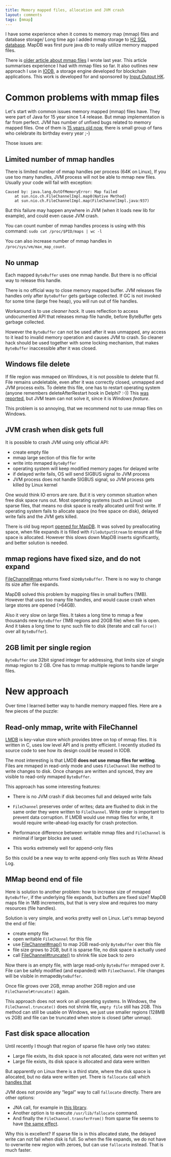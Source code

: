 ```yaml
---
title: Memory mapped files, allocation and JVM crash
layout: comments
tags: [mmap]
---
```


I have some experience when it comes to memory map (mmap) files and database storage/
Long time ago I added mmap storage to [H2 SQL database](http://www.h2database.com).
MapDB was first pure java db to really utilize memory mapped files.

There is [older article about mmap files](http://www.mapdb.org/blog/mmap_file_and_jvm_crash/) I wrote last year.
This article summarises experience I had with mmap files so far.
It also outlines new approach I use in [IODB](https://iohk.io/blog/scorex/iodb-storage-engine/), 
a storage engine developed for blockchain applications. 
This work is developed for and sponsored by [Input Output HK](https://iohk.io/about/).

# Common problems with mmap files

Let's start with common issues memory mapped (mmap) files have. 
They were part of Java for 15 year since 1.4 release. 
But mmap implementation is  far from perfect. 
JVM has number of unfixed bugs related to memory mapped files. 
One of them is [15 years old now](http://bugs.java.com/bugdatabase/view_bug.do?bug_id=4715154), 
there is small group of fans who celebrate its birthday every year ;-)

Those issues are: 

## Limited number of mmap handles
There is limited number of mmap handles per process (64K on Linux),
If you use too many handles, JVM process will not be able to mmap new files. 
Usually your code will fail with exception:
```
Caused by: java.lang.OutOfMemoryError: Map failed
    at sun.nio.ch.FileChannelImpl.map0(Native Method)
    at sun.nio.ch.FileChannelImpl.map(FileChannelImpl.java:937)
```
But this failure may happen anywhere in JVM (when it loads new lib for example), 
and could even cause JVM crash.

You can count number of mmap handles process is using with this command: 
`sudo cat /proc/$PID/maps | wc -l` 

You can also increase number of mmap handles in `/proc/sys/vm/max_map_count`. 

## No unmap

Each mapped `ByteBuffer` uses one mmap handle. But there is no official way to release this handle.

There is no official way to close memory mapped buffer.
JVM releases file handles only after `ByteBuffer` gets garbage collected.
If GC is not invoked for some time (large free heap), you will run out of file handles.

Workaround is to use  *cleaner hack*. 
It uses reflection to access undocumented API that releases mmap file handle, before ByteBuffer gets garbage collected.

However the `ByteBuffer` can not be used after it was unmapped, any access to it lead to  invalid memory operation and causes JVM to crash. 
So cleaner hack should be used together with some locking mechanism, that makes `ByteBuffer` inaccessible after it was closed.


## Windows file delete

If file region was mmaped on Windows, it is not possible to delete that fil.
File remains undeletable, even after it was correctly closed, unmapped and JVM process exits. 
To delete this file, one has to restart operating system (anyone remembers deleteAfterRestart hook in Delphi? :-))
This [was reported](http://bugs.java.com/bugdatabase/view_bug.do?bug_id=4715154), but JVM team can not solve it, 
since it is *Windows feature*.

This problem is so annoying, that we recommend not to use mmap files on Windows.

## JVM crash when disk gets full

It is possible to crash JVM using only official API:

- create empty file
- mmap large section of this file for write
- write into mmaped `ByteByffer`
- operating system will keep modified memory pages for delayed write
- if delayed write fails, OS will send SIGBUS signal to JVM process
- JVM process does not handle SIGBUS signal, so JVM process gets killed by Linux kernel

One would think IO errors are rare. 
But it is very common situation when free disk space runs out. 
Most operating systems (such as Linux) use sparse files, 
that means no disk space is really allocated until first write.
If operating system fails to allocate space (no free space on disk), delayed write fails and the JVM gets killed. 

There is old bug report [opened for MapDB](https://github.com/jankotek/mapdb/issues/442). 
It was  solved by preallocating space, when file expands it is filled with `FileOutputStream` to ensure all file space 
is allocated. 
However this slows down MapDB inserts significantly,  and better solution is needed.
 
## mmap regions have fixed size, and do not expand

[FileChannel#map](https://docs.oracle.com/javase/8/docs/api/java/nio/channels/FileChannel.html#map-java.nio.channels.FileChannel.MapMode-long-long-) returns fixed size`ByteBuffer`. 
There is no way to change its size after file expands. 

MapDB solved this problem by mapping files in small buffers (1MB). However that uses too many file handles, and 
would cause crash when large stores are opened (>64GB).

Also it very slow on large files. It takes a long time to mmap a few thousands new `ByteBuffer` (1MB regions and 20GB file) when file is open. 
And it takes a long time to sync such file to disk (iterate and call `force()` over all `ByteBuffer`).


## 2GB limit per single region

`ByteBuffer` use 32bit signed integer for addressing, that limits size of single mmap region to 2 GB.  One has to mmap multiple regions to handle larger files. 


# New approach

Over time I learned better way to handle memory mapped files. Here are a few pieces of the puzzle:


## Read-only mmap, write with FileChannel

[LMDB](http://www.lmdb.tech/doc/) is key-value store which provides btree on top of mmap files. 
It is written in C, uses low level API and is pretty efficient. 
I recently studied its source code to see how its design could be reused in IODB. 

The most interesting is that LMDB **does not use mmap files for writing**. 
Files are mmaped in read-only mode and
uses `FileChannel` like method to write changes to disk. 
Once changes are written and synced, they are visible to read-only mmaped `ByteBuffer`.

This approach has some interesting features:

* There is no JVM crash if disk becomes full and delayed write fails

* `FileChannel` preserves order of writes; data are flushed to disk in the same order they were written to `FileChannel`. 
Write order is important to prevent data corruption. If LMDB would use mmap files for write, it would require  write-ahead-log exactly for crash protection. 

* Performance difference between writable mmap files and `FileChannel` is minimal if larger blocks are used. 

* This works extremely well for append-only files

So this could be a new way to write append-only files such as Write Ahead Log. 

## MMap beond end of file

Here is solution to another problem: how to increase size of mmaped `ByteBuffer`, if the underlying file expands, but buffers are fixed size?
MapDB maps file in 1MB increments, but that is very slow and requires too many resources (file handles).

Solution is very simple, and works pretty well on Linux. Let's mmap beyond the end of file:

* create empty file
* open writable `FileChannel` for this file
* use [FileChannel#map()](https://docs.oracle.com/javase/8/docs/api/java/nio/channels/FileChannel.html#map-java.nio.channels.FileChannel.MapMode-long-long-) to map 2GB read-only `ByteBuffer` over this file
* file size grows to 2GB, but it is sparse file, no disk space is actually used
* call [FileChannel#truncate()](https://docs.oracle.com/javase/8/docs/api/java/nio/channels/FileChannel.html#truncate-long-) to shrink file size back to zero

Now there is an empty file, with large read-only `ByteBuffer` mmaped over it. 
File can be safely modified (and expanded) with `FileeChannel`.
File changes will be visible in  mmaped`ByteBuffer`. 


Once file grows over 2GB,  mmap another 2GB region and use `FileChannel#truncate()` again. 

This approach does not work on all operating systems. In Windows, the `FileChannel.truncate()` does not shrink file, 
`empty file` still has 2GB. This method can still be usable on Windows, we just use smaller regions (128MB vs 2GB) and 
 file can be truncated when store is closed (after unmap).

## Fast disk space allocation

Until recently I though that region of sparse file have only two states:

* Large file exists, its disk space is not allocated, data were not written yet
* Large file exists, its disk space is allocated and data were written

But apparently on Linux there is a third state, where the disk space is allocated, but no data were written yet.
There is `fallocate` call which [handles that](http://man7.org/linux/man-pages/man2/fallocate.2.html)

JVM does not provide any “legal” way to call `fallocate` directly. There are other options: 

* JNA call, for example in [this library](https://github.com/Nithanim/mmf4j).
* Another option is to execute `/usr/lib/fallocate` command. 
* And finally the `FileChannel.transferFrom()` from sparse file seems to have [the same effect](https://groups.google.com/forum/#!topic/mechanical-sympathy/UMrKt75yOmg
).

Why this is excellent? If sparse file is in this allocated state, the delayed write can not fail when disk is full. 
So when the file expands, we do not have to overwrite new region with zeroes, but can use `fallocate` instead.
That is much faster. 